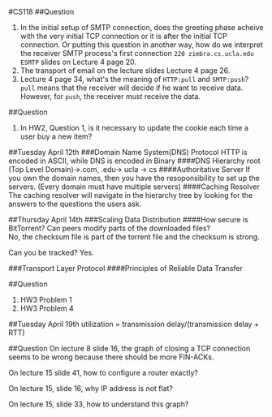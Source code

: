 #CS118
##Question
1. In the initial setup of SMTP connection, does the greeting phase acheive with the very initial TCP connection 
or it is after the initial TCP connection. Or putting this question in another way, how do we interpret the receiver SMTP 
process's first connection `220 zimbra.cs.ucla.edu ESMTP` slides on Lecture 4 page 20.
2. The transport of email on the lecture slides Lecture 4 page 26.
3. Lecture 4 page 34, what's the meaning of `HTTP:pull` and `SMTP:push`?  
`pull` means that the receiver will decide if he want to receive data. However, for `push`, the receiver must receive the data.

##Question
1. In HW2, Question 1, is it necessary to update the cookie each time a user buy a new item?

##Tuesday April 12th
###Domain Name System(DNS) Protocol
HTTP is encoded in ASCII, while DNS is encoded in Binary
####DNS Hierarchy
root (Top Level Domain)->.com, .edu-> ucla -> cs
####Authoritative Server
If you own the domain names, then you have the resoponsibility to set up the servers. (Every domain must have multiple servers)
####Caching Resolver
The caching resolver will navigate in the hierarchy tree by looking for the answers to the questions the users ask.

##Thursday April 14th
###Scaling Data Distribution
####How secure is BitTorrent?
Can peers modify parts of the downloaded files?  
No, the checksum file is part of the torrent file and the checksum is strong.

Can you be tracked? 
Yes.

###Transport Layer Protocol
####Principles of Reliable Data Transfer

##Question
1. HW3 Problem 1
2. HW3 Problem 4

##Tuesday April 19th
utilization = transmission delay/(transmission delay + RTT)

##Question
On lecture 8 slide 16, the graph of closing a TCP connection seems to be wrong because there should be more FIN-ACKs.

On lecture 15 slide 41, how to configure a router exactly?

On lecture 15, slide 16, why IP address is not flat?

On lecture 15, slide 33, how to understand this graph?
